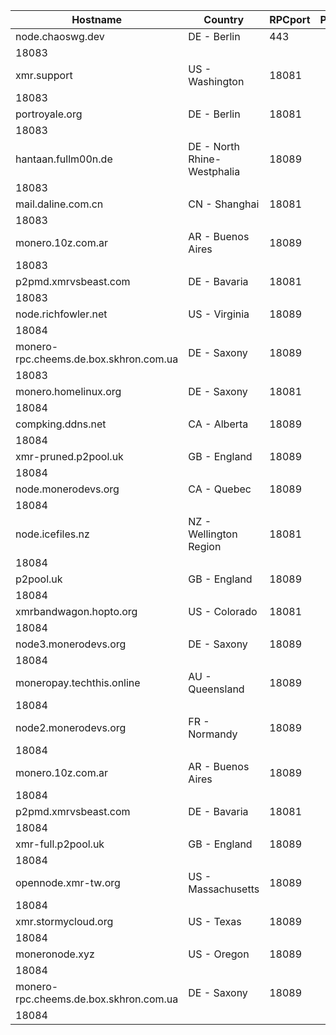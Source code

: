 Hostname | Country | RPCport | P2Pport
--- | --- | --- | ---
node.chaoswg.dev | DE - Berlin | 443
 | 18083
xmr.support | US - Washington | 18081
 | 18083
portroyale.org | DE - Berlin | 18081
 | 18083
hantaan.fullm00n.de | DE - North Rhine-Westphalia | 18089
 | 18083
mail.daline.com.cn | CN - Shanghai | 18081
 | 18083
monero.10z.com.ar | AR - Buenos Aires | 18089
 | 18083
p2pmd.xmrvsbeast.com | DE - Bavaria | 18081
 | 18083
node.richfowler.net | US - Virginia | 18089
 | 18084
monero-rpc.cheems.de.box.skhron.com.ua | DE - Saxony | 18089
 | 18083
monero.homelinux.org | DE - Saxony | 18081
 | 18084
compking.ddns.net | CA - Alberta | 18089
 | 18084
xmr-pruned.p2pool.uk | GB - England | 18089
 | 18084
node.monerodevs.org | CA - Quebec | 18089
 | 18084
node.icefiles.nz | NZ - Wellington Region | 18081
 | 18084
p2pool.uk | GB - England | 18089
 | 18084
xmrbandwagon.hopto.org | US - Colorado | 18081
 | 18084
node3.monerodevs.org | DE - Saxony | 18089
 | 18084
moneropay.techthis.online | AU - Queensland | 18089
 | 18084
node2.monerodevs.org | FR - Normandy | 18089
 | 18084
monero.10z.com.ar | AR - Buenos Aires | 18089
 | 18084
p2pmd.xmrvsbeast.com | DE - Bavaria | 18081
 | 18084
xmr-full.p2pool.uk | GB - England | 18089
 | 18084
opennode.xmr-tw.org | US - Massachusetts | 18089
 | 18084
xmr.stormycloud.org | US - Texas | 18089
 | 18084
moneronode.xyz | US - Oregon | 18089
 | 18084
monero-rpc.cheems.de.box.skhron.com.ua | DE - Saxony | 18089
 | 18084
